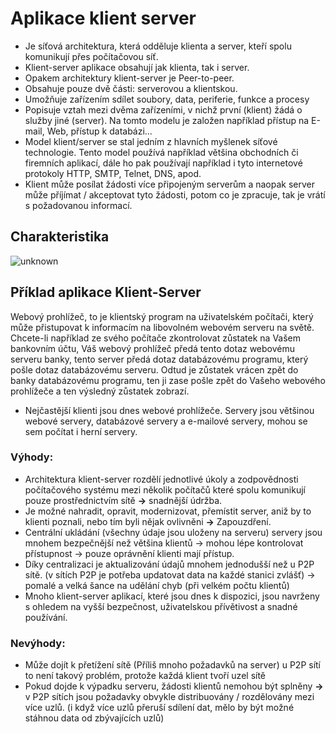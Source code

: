 # Aplikace klient server
* Je síťová architektura, která odděluje klienta a server, kteří spolu komunikují přes počítačovou síť. 
* Klient-server aplikace obsahují jak klienta, tak i server. 
* Opakem architektury klient-server je Peer-to-peer.
* Obsahuje pouze dvě části: serverovou a klientskou.
* Umožňuje zařízením sdílet soubory, data, periferie, funkce a procesy
* Popisuje vztah mezi dvěma zařízeními, v nichž první (klient) žádá o služby jiné (server). Na tomto modelu je založen například přístup na E-mail, Web, přístup k databázi…
* Model klient/server se stal jedním z hlavních myšlenek síťové technologie. Tento model používá například většina obchodních či firemních aplikací, dále ho pak používají například i tyto internetové protokoly HTTP, SMTP, Telnet, DNS, apod.
* Klient může posílat žádosti více připojeným serverům a naopak server může příjímat / akceptovat tyto žádosti, potom co je zpracuje, tak je vrátí s požadovanou informací. 

## Charakteristika

![unknown](https://user-images.githubusercontent.com/83492893/117113376-ac230380-ad8a-11eb-9ef1-680b7cd421aa.png)


## Příklad aplikace Klient-Server
Webový prohlížeč, to je klientský program na uživatelském počítači, který může přistupovat k informacím na libovolném webovém serveru na světě. Chcete-li například ze svého počítače zkontrolovat zůstatek na Vašem bankovním účtu, Váš webový prohlížeč předá tento dotaz webovému serveru banky, tento server předá dotaz databázovému programu, který pošle dotaz databázovému serveru. Odtud je zůstatek vrácen zpět do banky databázovému programu, ten ji zase pošle zpět do Vašeho webového prohlížeče a ten výsledný zůstatek zobrazí.

* Nejčastější klienti jsou dnes webové prohlížeče. Servery jsou většinou webové servery, databázové servery a e-mailové servery, mohou se sem počítat i herní servery.

### Výhody:
* Architektura klient-server rozdělí jednotlivé úkoly a zodpovědnosti počítačového systému mezi několik počítačů které spolu komunikují pouze prostřednictvím sítě **->** snadnější údržba.
* Je možné nahradit, opravit, modernizovat, přemístit server, aniž by to klienti poznali, nebo tím byli nějak ovlivněni **->** Zapouzdření.
* Centrální ukládání (všechny údaje jsou uloženy na serveru) servery jsou mnohem bezpečnější než většina klientů -> mohou lépe kontrolovat přístupnost -> pouze oprávnění klienti mají přístup.
* Díky centralizaci je aktualizování údajů mnohem jednodušší než u P2P sítě. (v sítích P2P je potřeba updatovat data na každé stanici zvlášť) -> pomalé a velká šance na udělání chyb (při velkém počtu klientů)
* Mnoho klient-server aplikací, které jsou dnes k dispozici, jsou navrženy s ohledem na vyšší bezpečnost, uživatelskou přívětivost a snadné používání.

### Nevýhody:
* Může dojít k přetížení sítě (Příliš mnoho požadavků na server) u P2P sítí to není takový problém, protože každá klient tvoří uzel sítě
* Pokud dojde k výpadku serveru, žádosti klientů nemohou být splněny **->** v P2P sítích jsou požadavky obvykle distribuovány / rozdělovány mezi více uzlů. (i když více uzlů přeruší sdílení dat, mělo by být možné stáhnou data od zbývajících uzlů)
